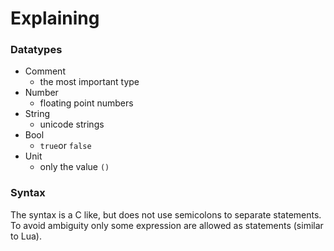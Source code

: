 # Explaining

### Datatypes
* Comment
	* the most important type
* Number
	* floating point numbers
* String
	* unicode strings
* Bool
	* `true`or `false`
*  Unit
	* only the value `()`
    

### Syntax
The syntax is a C like, but does not use semicolons to separate statements. To avoid ambiguity only some expression are allowed as statements (similar to Lua).

